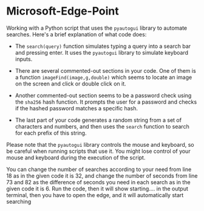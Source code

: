 # Microsoft-Edge-Point
Working with a Python script that uses the `pyautogui` library to automate searches. Here's a brief explanation of what code does:

- The `search(query)` function simulates typing a query into a search bar and pressing enter. It uses the `pyautogui` library to simulate keyboard inputs.

- There are several commented-out sections in your code. One of them is a function `imageFind(image,g,double)` which seems to locate an image on the screen and click or double click on it.

- Another commented-out section seems to be a password check using the `sha256` hash function. It prompts the user for a password and checks if the hashed password matches a specific hash.

- The last part of your code generates a random string from a set of characters and numbers, and then uses the `search` function to search for each prefix of this string.

Please note that the `pyautogui` library controls the mouse and keyboard, so be careful when running scripts that use it. You might lose control of your mouse and keyboard during the execution of the script.

You can change the number of searches according to your need from line 18 as in the given code it is 32, and change the number of seconds from line 73 and 82 as the difference of seconds you need in each search as in the given code it is 6.
Run the code, then it will show starting.... in the output terminal,
then you have to open the edge, and it will automatically start searching
